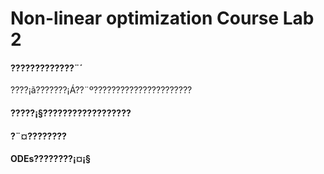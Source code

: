 # Non-linear optimization Course Lab 2 
#### ?????????????¨´
????¡ã???????¡Á??¨º??????????????????????
#### ?????¡§??????????????????

#### ?¨¤????????

#### ODEs????????¡¤¡§
